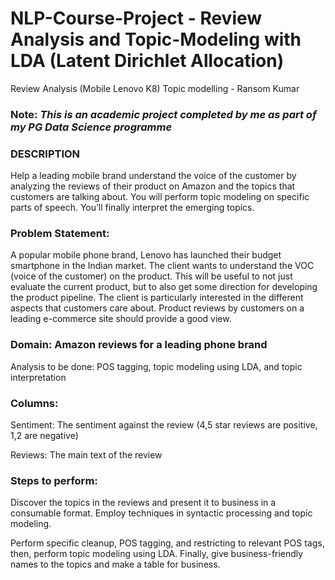 # NLP-Course-Project - Review Analysis and Topic-Modeling with LDA (Latent Dirichlet Allocation)
Review Analysis (Mobile Lenovo K8) Topic modelling - Ransom Kumar

### Note: _This is an academic project completed by me as part of my PG Data Science programme_

### DESCRIPTION
Help a leading mobile brand understand the voice of the customer by analyzing the reviews of their product on Amazon and the topics that customers are talking about. You will perform topic modeling on specific parts of speech. You’ll finally interpret the emerging topics.

### Problem Statement:
A popular mobile phone brand, Lenovo has launched their budget smartphone in the Indian market. The client wants to understand the VOC (voice of the customer) on the product. This will be useful to not just evaluate the current product, but to also get some direction for developing the product pipeline. The client is particularly interested in the different aspects that customers care about. Product reviews by customers on a leading e-commerce site should provide a good view.

### Domain: Amazon reviews for a leading phone brand

Analysis to be done: POS tagging, topic modeling using LDA, and topic interpretation

### Columns:

Sentiment: The sentiment against the review (4,5 star reviews are positive, 1,2 are negative)

Reviews: The main text of the review

### Steps to perform:

Discover the topics in the reviews and present it to business in a consumable format. Employ techniques in syntactic processing and topic modeling.

Perform specific cleanup, POS tagging, and restricting to relevant POS tags, then, perform topic modeling using LDA. Finally, give business-friendly names to the topics and make a table for business.
